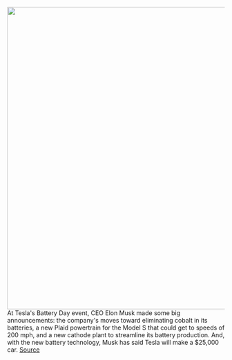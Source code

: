 <img src='https://cdn.vox-cdn.com/thumbor/YNNe8FNa_IwVhormUig_pthWMd0=/0x0:2040x1360/1200x800/filters:focal(857x517:1183x843)/cdn.vox-cdn.com/uploads/chorus_image/image/67452484/acastro_200918_4202_elonMuskBattery_0002.0.jpg' width='700px' /><br/>
At Tesla's Battery Day event, CEO Elon Musk made some big announcements: the company's moves toward eliminating cobalt in its batteries, a new Plaid powertrain for the Model S that could get to speeds of 200 mph, and a new cathode plant to streamline its battery production. And, with the new battery technology, Musk has said Tesla will make a $25,000 car.
<a href='https://www.theverge.com/2020/9/22/21450840/tesla-battery-day-production-elon-musk-tabless-range-cathode-cobalt-plaid'> Source <a/>